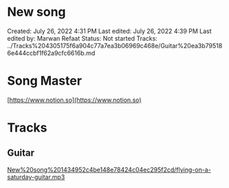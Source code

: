 # New song

Created: July 26, 2022 4:31 PM
Last edited: July 26, 2022 4:39 PM
Last edited by: Marwan Refaat
Status: Not started
Tracks: ../Tracks%204305175f6a904c77a7ea3b06969c468e/Guitar%20ea3b795186e444ccbf1f62a9cfc6616b.md

# Song Master

[https://www.notion.so](https://www.notion.so)

# Tracks

## Guitar

[New%20song%201434952c4be148e78424c04ec295f2cd/flying-on-a-saturday-guitar.mp3](New%20song%201434952c4be148e78424c04ec295f2cd/flying-on-a-saturday-guitar.mp3)